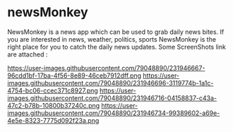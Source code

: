# newsMonkey
NewsMonkey is a news app which can be used to grab daily news bites. If you are interested in news, weather, politics, sports NewsMonkey is the right place for you to catch the daily news updates.
Some ScreenShots link are attached :

https://user-images.githubusercontent.com/79048890/231946667-96cdd1bf-17ba-4f56-8e89-46ceb7912dff.png
https://user-images.githubusercontent.com/79048890/231946696-3119774b-1a1c-4754-bc06-ccec371c8927.png
https://user-images.githubusercontent.com/79048890/231946716-04158837-c43a-47c2-b78b-10800b37240c.png
https://user-images.githubusercontent.com/79048890/231946734-99389602-a69e-4e5e-8323-7775d092f23a.png
